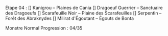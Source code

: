 Étape 04 :
[] Kanigrou – Plaines de Cania
[] Dragoeuf Guerrier – Sanctuaire des Dragoeufs
[] Scarafeuille Noir – Plaine des Scarafeuilles
[] Serpentin – Forêt des Abraknydes
[] Milirat d'Égoutant – Égouts de Bonta

Monstre Normal
Progression : 04/35